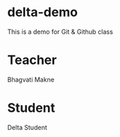 # delta-demo
This is a demo for Git &amp; Github class

# Teacher
Bhagvati Makne

# Student
Delta Student